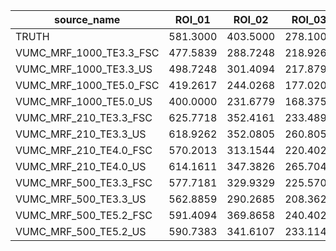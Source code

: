 |  source_name  |  ROI_01  |  ROI_02  |  ROI_03  |  ROI_04  |  ROI_05  |  ROI_06  |  ROI_07  |  ROI_08  |  ROI_09  |  ROI_10  |  ROI_11  |  ROI_12  |  ROI_13  |  ROI_14  |
|---------------|------------|------------|------------|------------|------------|------------|------------|------------|------------|------------|------------|------------|------------|------------|
|  TRUTH  |  581.3000  |  403.5000  |  278.1000  |  190.9400  |  133.2700  |  96.8900  |  64.0700  |  46.4200  |  31.9700  |  22.5600  |  15.8130  |  11.2370  |  7.9110  |  5.5920  |
|  VUMC_MRF_1000_TE3.3_FSC  |  477.5839  |  288.7248  |  218.9262  |  179.7181  |  151.2752  |  124.9664  |  95.4228  |  70.9530  |  53.3154  |  48.6577  |  31.5570  |  24.6711  |  28.2953  |  34.1879  |
|  VUMC_MRF_1000_TE3.3_US  |  498.7248  |  301.4094  |  217.8792  |  186.1342  |  165.6107  |  123.7718  |  97.2081  |  71.6510  |  55.9463  |  50.7651  |  29.6644  |  22.4966  |  25.4094  |  30.6711  |
|  VUMC_MRF_1000_TE5.0_FSC  |  419.2617  |  244.0268  |  177.0201  |  162.3490  |  162.1074  |  163.6107  |  112.0403  |  74.4295  |  51.1007  |  49.8121  |  36.3490  |  32.0671  |  37.5302  |  60.3087  |
|  VUMC_MRF_1000_TE5.0_US  |  400.0000  |  231.6779  |  168.3758  |  155.0336  |  154.8591  |  151.8389  |  103.4362  |  69.4765  |  49.1544  |  45.4765  |  32.1477  |  28.2282  |  32.0268  |  49.2215  |
|  VUMC_MRF_210_TE3.3_FSC  |  625.7718  |  352.4161  |  233.4899  |  176.4027  |  159.4765  |  111.5839  |  79.6510  |  39.5034  |  24.0403  |  19.5436  |  3.3557  |  2.7517  |  6.7517  |  5.2886  |
|  VUMC_MRF_210_TE3.3_US  |  618.9262  |  352.0805  |  260.8054  |  176.1342  |  134.1074  |  107.1544  |  72.0000  |  47.7852  |  34.8322  |  32.1477  |  7.0201  |  3.8523  |  15.8255  |  8.5772  |
|  VUMC_MRF_210_TE4.0_FSC  |  570.2013  |  313.1544  |  220.4027  |  158.5101  |  138.6309  |  113.6510  |  68.3893  |  37.9463  |  23.3960  |  20.3893  |  2.6309  |  2.9799  |  6.4430  |  4.0537  |
|  VUMC_MRF_210_TE4.0_US  |  614.1611  |  347.3826  |  265.7047  |  177.7584  |  132.7919  |  109.6242  |  70.0268  |  50.0805  |  37.1275  |  34.0671  |  10.8322  |  7.4899  |  22.2819  |  8.3356  |
|  VUMC_MRF_500_TE3.3_FSC  |  577.7181  |  329.9329  |  225.5705  |  175.0336  |  136.4295  |  94.2550  |  67.7450  |  42.9396  |  30.3356  |  23.2886  |  4.2013  |  2.3490  |  2.7651  |  2.0000  |
|  VUMC_MRF_500_TE3.3_US  |  562.8859  |  290.2685  |  208.3624  |  154.3758  |  120.4698  |  80.8054  |  58.3758  |  37.0336  |  26.0671  |  22.7383  |  3.0336  |  2.0671  |  2.3490  |  2.0403  |
|  VUMC_MRF_500_TE5.2_FSC  |  591.4094  |  369.8658  |  240.4027  |  193.1544  |  154.9396  |  102.5369  |  67.2886  |  47.6644  |  41.6779  |  35.7315  |  17.8658  |  13.1409  |  20.4698  |  10.1745  |
|  VUMC_MRF_500_TE5.2_US  |  590.7383  |  341.6107  |  233.1141  |  174.5369  |  140.8725  |  95.8658  |  62.3356  |  43.7584  |  36.6711  |  33.0470  |  14.5235  |  9.5973  |  15.3826  |  4.8456  |
